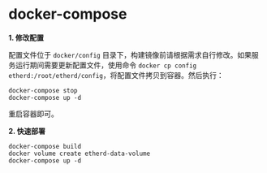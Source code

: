 # docker-compose

**1. 修改配置**

配置文件位于 `docker/config` 目录下，构建镜像前请根据需求自行修改。如果服务运行期间需要更新配置文件，使用命令 `docker cp config etherd:/root/etherd/config`，将配置文件拷贝到容器。然后执行：
```
docker-compose stop
docker-compose up -d
```
重启容器即可。

**2. 快速部署**
```
docker-compose build
docker volume create etherd-data-volume
docker-compose up -d
```